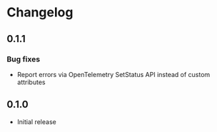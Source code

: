 # Changelog

## 0.1.1

### Bug fixes

* Report errors via OpenTelemetry SetStatus API instead of custom
  attributes

## 0.1.0

* Initial release
